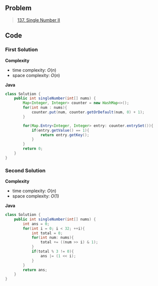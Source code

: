 ## Problem

> [137. Single Number II](https://leetcode.cn/problems/single-number-ii/)

## Code

### First Solution

**Complexity**

- time complexity: $O(n)$
- space complexity: $O(n)$

**Java**

```java
class Solution {
    public int singleNumber(int[] nums) {
        Map<Integer, Integer> counter = new HashMap<>();
        for(int num : nums){
            counter.put(num, counter.getOrDefault(num, 0) + 1);
        }

        for(Map.Entry<Integer, Integer> entry: counter.entrySet()){
            if(entry.getValue() == 1){
                return entry.getKey();
            }
        }
        return 0;
    }
}
```

### Second Solution

**Complexity**

- time complexity: $O(n)$
- space complexity: $O(1)$

**Java**

```java
class Solution {
    public int singleNumber(int[] nums) {
        int ans = 0;
        for(int i = 0; i < 32; ++i){
            int total = 0;
            for(int num: nums){
                total += ((num >> i) & 1);
            }
            if(total % 3 != 0){
                ans |= (1 << i);
            }
        }
        return ans;
    }
}
```



